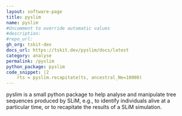 ```yaml
---
layout: software-page
title: pyslim
name: pyslim
#Uncomment to override automatic values
#description: 
#repo_url: 
gh_org: tskit-dev
docs_url: https://tskit.dev/pyslim/docs/latest
category: analyse
permalink: /pyslim
python_package: pyslim
code_snippet: |2
    rts = pyslim.recapitate(ts, ancestral_Ne=10000)
---
```


pyslim is a small python package to help analyse and manipulate tree sequences
produced by SLiM, e.g., to identify individuals alive at a particular time,
or to recapitate the results of a SLiM simulation.

